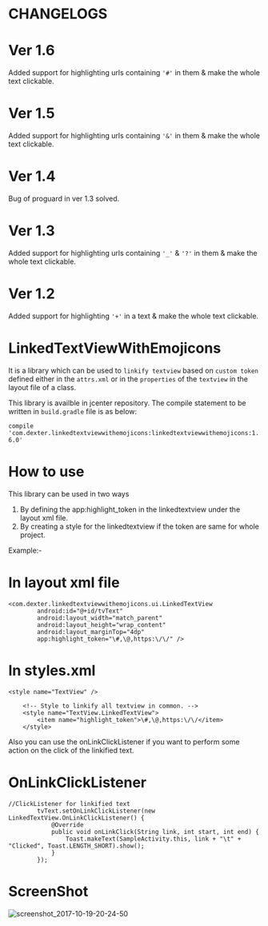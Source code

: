 # CHANGELOGS

# Ver 1.6

Added support for highlighting urls containing `'#'` in them & make the whole text clickable.

# Ver 1.5

Added support for highlighting urls containing `'&'` in them & make the whole text clickable.

# Ver 1.4

Bug of proguard in ver 1.3 solved.

# Ver 1.3

Added support for highlighting urls containing `'_'` & `'?'` in them & make the whole text clickable.

# Ver 1.2

Added support for highlighting `'+'` in a text & make the whole text clickable. 

# LinkedTextViewWithEmojicons

It is a library which can be used to ```linkify textview``` based on ```custom token``` defined either in the ```attrs.xml``` or in the ```properties``` of the ```textview``` in the layout file of a class.

This library is availble in jcenter repository.
The compile statement to be written in ```build.gradle``` file is as below:

```compile 'com.dexter.linkedtextviewwithemojicons:linkedtextviewwithemojicons:1.6.0'```

# How to use

This library can be used in two ways

1. By defining the app:highlight_token in the linkedtextview under the layout xml file.
2. By creating a style for the linkedtextview if the token are same for whole project.

Example:-

# In layout xml file

```
<com.dexter.linkedtextviewwithemojicons.ui.LinkedTextView
        android:id="@+id/tvText"
        android:layout_width="match_parent"
        android:layout_height="wrap_content"
        android:layout_marginTop="4dp"
        app:highlight_token="\#,\@,https:\/\/" />
```

# In styles.xml

```
<style name="TextView" />

    <!-- Style to linkify all textview in common. -->
    <style name="TextView.LinkedTextView">
        <item name="highlight_token">\#,\@,https:\/\/</item>
    </style>
```

Also you can use the onLinkClickListener if you want to perform some action on the click of the linkified text.

# OnLinkClickListener

```
//ClickListener for linkified text
        tvText.setOnLinkClickListener(new LinkedTextView.OnLinkClickListener() {
            @Override
            public void onLinkClick(String link, int start, int end) {
                Toast.makeText(SampleActivity.this, link + "\t" + "Clicked", Toast.LENGTH_SHORT).show();
            }
        });
```

# ScreenShot

![screenshot_2017-10-19-20-24-50](https://user-images.githubusercontent.com/18116236/31777987-1ea0afe0-b50d-11e7-981f-6e33cd0cce5e.png)

